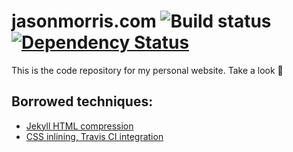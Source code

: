 # jasonmorris.com ![Build status](https://travis-ci.org/jsnmrs/jsnmrs.github.io.svg?branch=master) [![Dependency Status](https://gemnasium.com/jsnmrs/jsnmrs.github.io.svg)](https://gemnasium.com/jsnmrs/jsnmrs.github.io)
This is the code repository for my personal website. Take a look :eyes:

## Borrowed techniques:

* [Jekyll HTML compression](https://github.com/penibelst/jekyll-compress-html)
* [CSS inlining, Travis CI integration](https://medium.com/design-open/becoming-a-jekyll-god-ef722e93f771)

